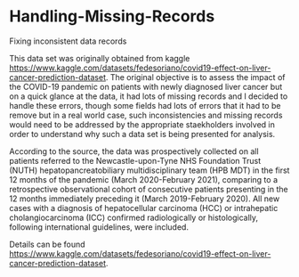 # Handling-Missing-Records
Fixing inconsistent data records

This data set was originally obtained from kaggle https://www.kaggle.com/datasets/fedesoriano/covid19-effect-on-liver-cancer-prediction-dataset.
The original objective is to assess the impact of the COVID-19 pandemic on patients with newly diagnosed liver cancer but on a quick glance at the data, it had lots of missing records and I decided to handle these errors, though some fields had lots of errors that it had to be remove but in a real world case, such inconsistencies and missing records would need to be addressed by the appropriate staekholders involved in order to understand why such a data set is being presented for analysis.

According to the source, the data was prospectively collected on all patients referred to the Newcastle-upon-Tyne NHS Foundation Trust (NUTH) hepatopancreatobiliary multidisciplinary team (HPB MDT) in the first 12 months of the pandemic (March 2020-February 2021), comparing to a retrospective observational cohort of consecutive patients presenting in the 12 months immediately preceding it (March 2019-February 2020). All new cases with a diagnosis of hepatocellular carcinoma (HCC) or intrahepatic cholangiocarcinoma (ICC) confirmed radiologically or histologically, following international guidelines, were included.

Details can be found https://www.kaggle.com/datasets/fedesoriano/covid19-effect-on-liver-cancer-prediction-dataset.
